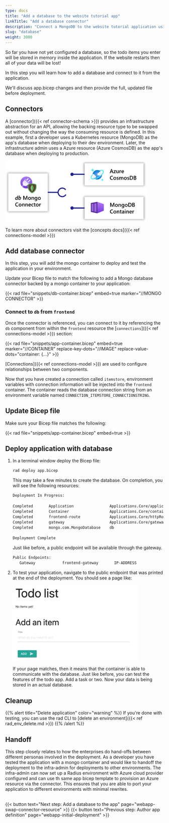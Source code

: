 ```yaml
---
type: docs
title: "Add a database to the website tutorial app"
linkTitle: "Add a database connector"
description: "Connect a MongoDB to the website tutorial application using a connector and deploy to a Radius environment"
slug: "database"
weight: 3000
---
```


So far you have not yet configured a database, so the todo items you enter will be stored in memory inside the application. If the website restarts then all of your data will be lost!

In this step you will learn how to add a database and connect to it from the application.

We'll discuss app.bicep changes and then provide the full, updated file before deployment.

## Connectors

A [connector]({{< ref connector-schema >}}) provides an infrastructure abstraction for an API, allowing the backing resource type to be swapped out without changing the way the consuming resource is defined. In this example, first a developer uses a Kubernetes resource (MongoDB) as the app's database when deploying to their dev environment. Later, the infrastructure admin uses a Azure resource (Azure CosmosDB) as the app's database when deploying to production.

<img src="mongo-connector.png" width=450px alt="Diagram of a mongo connector" /><br />

 To learn more about connectors visit the [concepts docs]({{< ref connections-model >}})

## Add database connector

In this step, you will add the mongo container to deploy and test the application in your environment.

Update your Bicep file to match the following to add a Mongo database connector backed by a mongo container to your application:

{{< rad file="snippets/db-container.bicep" embed=true marker="//MONGO CONNECTOR" >}}


### Connect to `db` from `frontend`

Once the connector is referenced, you can connect to it by referencing the `db` component from within the `frontend` resource the [`connections`]({{< ref connections-model >}}) section:

{{< rad file="snippets/app-container.bicep" embed=true marker="//CONTAINER" replace-key-dots="//IMAGE" replace-value-dots="container: {...}" >}}

[Connections]({{< ref connections-model >}}) are used to configure relationships between two components. 

Now that you have created a connection called `itemstore`, environment variables with connection information will be injected into the `frontend` container. The container reads the database connection string from an environment variable named `CONNECTION_ITEMSTORE_CONNECTIONSTRING`.

## Update Bicep file

Make sure your Bicep file matches the following:

{{< rad file="snippets/app-container.bicep" embed=true >}}

## Deploy application with database

1. In a terminal window deploy the Bicep file:

   ```sh
   rad deploy app.bicep
   ```

   This may take a few minutes to create the database. On completion, you will see the following resources:

     ```sh
   Deployment In Progress:

     Completed       Application                Applications.Core/applications
     Completed       Container                  Applications.Core/containers
     Completed       frontend-route             Applications.Core/httpRoutes
     Completed       gateway                    Applications.Core/gateways
     Completed       mongo.com.MongoDatabase    db

   Deployment Complete 
   ```
   Just like before, a public endpoint will be available through the gateway.

   ```sh
   Public Endpoints:
      Gateway            frontend-gateway       IP-ADDRESS
   ```

1. To test your application, navigate to the public endpoint that was printed at the end of the deployment. You should see a page like:

   <img src="todoapp-withdb.png" width="400" alt="screenshot of the todo application with a database">

   If your page matches, then it means that the container is able to communicate with the database. Just like before, you can test the features of the todo app. Add a task or two. Now your data is being stored in an actual database.

## Cleanup

{{% alert title="Delete application" color="warning" %}} If you're done with testing, you can use the rad CLI to [delete an environment]({{< ref rad_env_delete.md >}}) {{% /alert %}}

## Handoff
This step closely relates to how the enterprises do hand-offs between different personas involved in the deployment. As a developer you have tested the application with a mongo container and would like to handoff the deployment to the infra-admin for deployments to other environments. The infra-admin can now set up a Radius environment with Azure cloud provider configured and can use th same app bicep template to provision an Azure resource via the connector. This ensures that you are able to port your application to different environments with minimal rewrites.

<br> {{< button text="Next step: Add a database to the app" page="webapp-swap-connector-resource" >}} {{< button text="Previous step: Author app definition" page="webapp-initial-deployment" >}}
